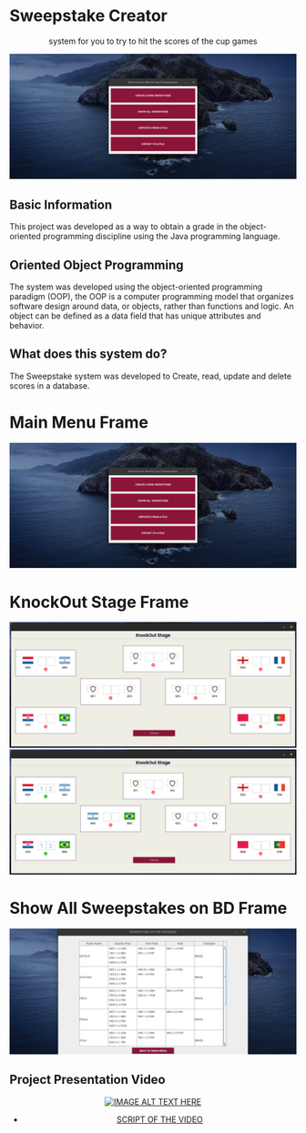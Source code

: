 <!--- mdformat-toc start --slug=github --->

<!---
!!! IF EDITING THE README, ENSURE TO COPY THE WHOLE FILE TO index.md in `/docs/`
--->
# Sweepstake Creator

<div align="center">

system for you to try to hit the scores of the cup games

![Screenshot](/screenshots/mainmenu.png)
</div>


## Basic Information

This project was developed as a way to obtain a grade in the object-oriented programming discipline using the Java programming language.


##  Oriented Object Programming

The system was developed using the object-oriented programming paradigm (OOP), the OOP is a computer programming model that organizes software design around data, or objects, rather than functions and logic. An object can be defined as a data field that has unique attributes and behavior.

##  What does this system do?

The Sweepstake system was developed to Create, read, update and delete scores in a database.

# Main Menu Frame

<div align="center">

![Screenshot](/screenshots/mainmenu.png)
</div>

# KnockOut Stage Frame

<div align="center">

![Screenshot](/screenshots/knockout.png)
![Screenshot](/screenshots/knockoutEx.png)
</div>

# Show All Sweepstakes on BD Frame

<div align="center">

![Screenshot](/screenshots/showallsweepstakes.png)
</div>



## Project Presentation Video
<div align="center">

[![IMAGE ALT TEXT HERE](https://img.youtube.com/vi/ZiIitmrKbmU/0.jpg)](https://www.youtube.com/watch?v=ZiIitmrKbmU "Project Presenetation Video")
- [SCRIPT OF THE VIDEO](https://github.com/mateuspachecocg/GoalkeeperRatingSystem/blob/main/SCRIPT%20GRS%20PRESENTATION.pdf)
</div>
